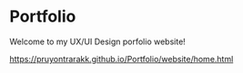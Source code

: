 # Portfolio

Welcome to my UX/UI Design porfolio website!

https://pruyontrarakk.github.io/Portfolio/website/home.html
